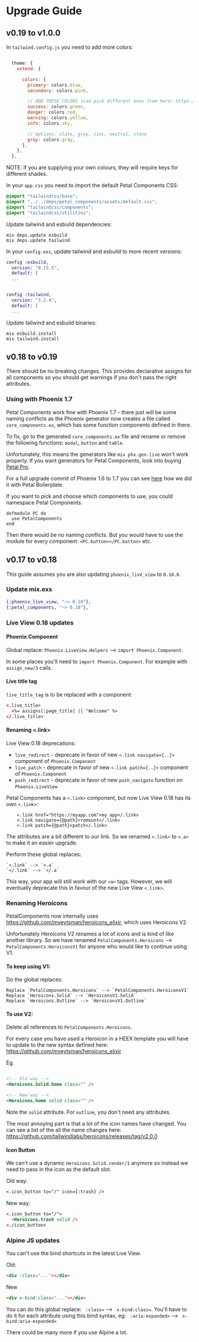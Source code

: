 # Upgrade Guide

## v0.19 to v1.0.0

In `tailwind.config.js` you need to add more colors:

```js

  theme: {
    extend: {

      colors: {
        primary: colors.blue,
        secondary: colors.pink,

        // ADD THESE COLORS (can pick different ones from here: https://tailwindcss.com/docs/customizing-colors)
        success: colors.green,
        danger: colors.red,
        warning: colors.yellow,
        info: colors.sky,

        // Options: slate, gray, zinc, neutral, stone
        gray: colors.gray,
      },
    },
  },
```

NOTE: If you are supplying your own colours, they will require keys for different shades.

In your `app.css` you need to import the default Petal Components CSS:

```css
@import "tailwindcss/base";
@import "../../deps/petal_components/assets/default.css";
@import "tailwindcss/components";
@import "tailwindcss/utilities";
```

Update tailwind and esbuild dependencies:

```
mix deps.update esbuild
mix deps.update tailwind
```

In your `config.exs`, update tailwind and esbuild to more recent versions:

```elixir
config :esbuild,
  version: "0.15.5",
  default: [
  ...


config :tailwind,
  version: "3.2.4",
  default: [
  ...
```

Update tailwind and esbuild binaries:

```
mix esbuild.install
mix tailwind.install
```


## v0.18 to v0.19

There should be no breaking changes. This provides declarative assigns for all components so you should get warnings if you don't pass the right attributes.

### Using with Phoenix 1.7

Petal Components work fine with Phoenix 1.7 - there just will be some naming conflicts as the Phoenix generator now creates a file called `core_components.ex`, which has some function components defined in there.

To fix, go to the generated `core_components.ex` file and rename or remove the following functions: `modal`, `button` and `table`.

Unfortunately, this means the generators like `mix phx.gen.live` won't work properly. If you want generators for Petal Components, look into buying [Petal Pro](https://petal.build).

For a full upgrade commit of Phoenix 1.6 to 1.7 you can see [here](https://github.com/petalframework/petal_boilerplate/commit/dfd122902b2f1730f122efafc3d6962c2a6ce91d) how we did it with Petal Boilerplate.

If you want to pick and choose which components to use, you could namespace Petal Components.

```
defmodule PC do
  use PetalComponents
end
```

Then there would be no naming conflicts. But you would have to use the module for every component: `<PC.button></PC.button>` etc.

## v0.17 to v0.18

This guide assumes you are also updating `phoenix_live_view` to `0.18.0`.

### Update mix.exs

```elixir
{:phoenix_live_view, "~> 0.18"},
{:petal_components, "~> 0.18"},
```

### Live View 0.18 updates

#### Phoenix.Component

Global replace: `Phoenix.LiveView.Helpers` --> `import Phoenix.Component`.

In some places you'll need to `import Phoenix.Component`. For example with `assign_new/3` calls.

#### Live title tag

`live_title_tag` is to be replaced with a component:

```html
<.live_title>
  <%= assigns[:page_title] || "Welcome" %>
</.live_title>
```

#### Renaming <.link>

Live View 0.18 deprecations:
  - `live_redirect` - deprecate in favor of new `<.link navigate={..}>` component of `Phoenix.Component`
  - `live_patch` - deprecate in favor of new `<.link patch={..}>` component of `Phoenix.Component`
  - `push_redirect` - deprecate in favor of new `push_navigate` function on `Phoenix.LiveView`

Petal Components has a `<.link>` component, but now Live View 0.18 has its own `<.link>`:

```
    <.link href="https://myapp.com">my app</.link>
    <.link navigate={@path}>remount</.link>
    <.link patch={@path}>patch</.link>
```

The attributes are a bit different to our link. So we renamed `<.link>` to `<.a>` to make it an easier upgrade.

Perform these global replaces:

```
`<.link` --> `<.a`
`</.link` --> `</.a`
```

This way, your app will still work with our `<a>` tags. However, we will eventually deprecate this in favour of the new Live View `<.link>`.

### Renaming Heroicons


PetalComponents now internally uses https://github.com/mveytsman/heroicons_elixir, which uses Heroicons V2.

Unfortunately Heroicons V2 renames a lot of icons and is kind of like another library. So we have renamed `PetalComponents.Heroicons` --> `PetalComponents.HeroiconsV1` for anyone who would like to continue using V1.

#### To keep using V1:

Do the global replaces:

```
Replace `PetalComponents.Heroicons` --> `PetalComponents.HeroiconsV1`
Replace `Heroicons.Solid` --> `HeroiconsV1.Solid`
Replace `Heroicons.Outline` --> `HeroiconsV1.Outline`
```

#### To use V2:

Delete all references to `PetalComponents.Heroicons`.

For every case you have used a Heroicon in a HEEX template you will have to update to the new syntax defined here: https://github.com/mveytsman/heroicons_elixir

Eg.

```html

<!-- Old way -->
<Heroicons.Solid.home class="" />

<!-- New way -->
<Heroicons.home solid class="" />
```

Note the `solid` attribute. For `outline`, you don't need any attributes.

The most annoying part is that a lot of the icon names have changed. You can see a list of the all the name changes here: https://github.com/tailwindlabs/heroicons/releases/tag/v2.0.0


#### Icon Button

We can't use a dynamic `Heroicons.Solid.render/1` anymore so instead we need to pass in the icon as the default slot.

Old way:

```html
<.icon_button to="/" icon={:trash} />
```

New way:

```html
<.icon_button to="/">
  <Heroicons.trash solid />
<./icon_button>
```

### Alpine JS updates

You can't use the bind shortcuts in the latest Live View.

Old:
```html
<div :class="..."></div>
```

New
```html
<div x-bind:class="..."></div>
```

You can do this global replace: ` :class=` --> ` x-bind:class=`.
You'll have to do it for each attribute using this bind syntax, eg: ` :aria-expanded=` --> ` x-bind:aria-expanded=`

There could be many more if you use Alpine a lot.
